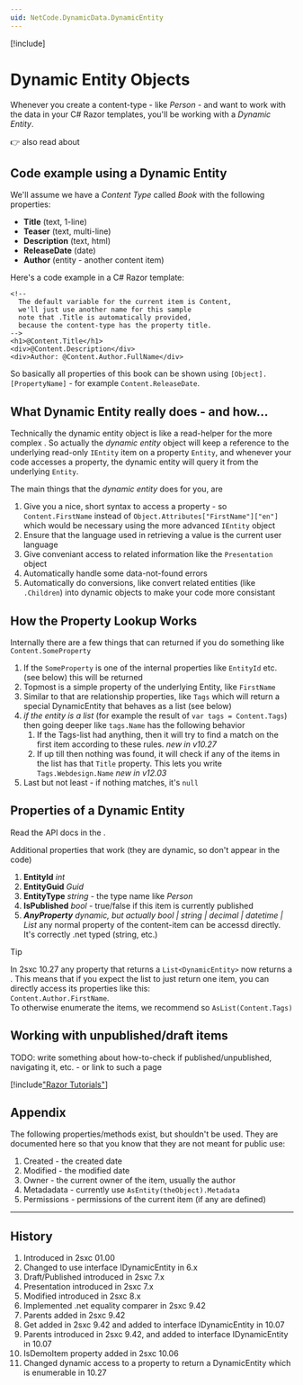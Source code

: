 ```yaml
---
uid: NetCode.DynamicData.DynamicEntity
---
```


[!include[](~/basics/stack/_shared-float-summary.md)]
<style>.context-box-summary .data-all { visibility: visible; } </style>

# Dynamic Entity Objects

Whenever you create a content-type - like _Person_ - and want to work with the data in your C# Razor templates, you'll be working with a _Dynamic Entity_. 

👉 also read about [](xref:NetCode.DynamicCode.AsDynamic)

## Code example using a Dynamic Entity

We'll assume we have a _Content Type_ called *Book* with the following properties:
* **Title** (text, 1-line)
* **Teaser** (text, multi-line)
* **Description** (text, html)
* **ReleaseDate** (date)
* **Author** (entity - another content item)

Here's a code example in a C# Razor template:

```razor
<!--
  The default variable for the current item is Content, 
  we'll just use another name for this sample
  note that .Title is automatically provided, 
  because the content-type has the property title. 
-->
<h1>@Content.Title</h1>
<div>@Content.Description</div>
<div>Author: @Content.Author.FullName</div>
```
So basically all properties of this book can be shown using `[Object].[PropertyName]` - for example `Content.ReleaseDate`.

## What Dynamic Entity really does - and how...

Technically the dynamic entity object is like a read-helper for the more complex [](xref:ToSic.Eav.Data.IEntity). So actually the _dynamic entity_ object will keep a reference to the underlying read-only `IEntity` item on a property `Entity`, and whenever your code accesses a property, the dynamic entity will query it from the underlying `Entity`.

The main things that the _dynamic entity_ does for you, are

1. Give you a nice, short syntax to access a property - so `Content.FirstName` instead of `Object.Attributes["FirstName"]["en"]` which would be necessary using the more advanced `IEntity` object
2. Ensure that the language used in retrieving a value is the current user language
3. Give conveniant access to related information like the `Presentation` object
4. Automatically handle some data-not-found errors
5. Automatically do conversions, like convert related entities (like `.Children`) into dynamic objects to make your code more consistant  

## How the Property Lookup Works

Internally there are a few things that can returned if you do something like `Content.SomeProperty`

1. If the `SomeProperty` is one of the internal properties like `EntityId` etc. (see below) this will be returned
1. Topmost is a simple property of the underlying Entity, like `FirstName`
1. Similar to that are relationship properties, like `Tags` which will return a special DynamicEntity that behaves as a list (see below)
1. _if the entity is a list_ (for example the result of `var tags = Content.Tags`) then going deeper like `tags.Name` has the following behavior
    1. If the Tags-list had anything, then it will try to find a match on the first item according to these rules. _new in v10.27_
    1. If up till then nothing was found, it will check if any of the items in the list has that `Title` property. This lets you write `Tags.Webdesign.Name` _new in v12.03_
1. Last but not least - if nothing matches, it's `null`

## Properties of a Dynamic Entity

Read the API docs in the [](xref:ToSic.Sxc.Data.IDynamicEntity).

Additional properties that work (they are dynamic, so don't appear in the code)

1. **EntityId** _int_
1. **EntityGuid** _Guid_
1. **EntityType** _string_ - the type name like _Person_
1. **IsPublished** _bool_ - true/false if this item is currently published
1. **_AnyProperty_** _dynamic, but actually bool | string | decimal | datetime | List<DynamicEntity>_ any normal property of the content-item can be accessd directly. It's correctly .net typed (string, etc.)

> [!TIP]
> In 2sxc 10.27 any property that returns a `List<DynamicEntity>` now returns a [](xref:ToSic.Sxc.Data.DynamicEntityWithList). 
> This means that if you expect the list to just return one item, you can directly access its properties like this:  
> `Content.Author.FirstName`.  
> To otherwise enumerate the items, we recommend [](xref:ToSic.Sxc.Code.DynamicCode.AsList(System.Object)) so `AsList(Content.Tags)`

## Working with unpublished/draft items
TODO: write something about how-to-check if published/unpublished, navigating it, etc. - or link to such a page


[!include["Razor Tutorials"](~/shared/tutorials/razor.md)]

## Appendix

The following properties/methods exist, but shouldn't be used. They are documented here so that you know that they are not meant for public use:

1. Created - the created date
1. Modified - the modified date
3. Owner - the current owner of the item, usually the author
1. Metadadata - currently use `AsEntity(theObject).Metadata`
4. Permissions - permissions of the current item (if any are defined)

---

## History

1. Introduced in 2sxc 01.00
1. Changed to use interface IDynamicEntity in 6.x
1. Draft/Published introduced in 2sxc 7.x
1. Presentation introduced in 2sxc 7.x
1. Modified introduced in 2sxc 8.x
1. Implemented .net equality comparer in 2sxc 9.42
1. Parents added in 2sxc 9.42
1. Get added in 2sxc 9.42 and added to interface IDynamicEntity in 10.07
1. Parents introduced in 2sxc 9.42, and added to interface IDynamicEntity in 10.07
1. IsDemoItem property added in 2sxc 10.06
1. Changed dynamic access to a property to return a DynamicEntity which is enumerable in 10.27
